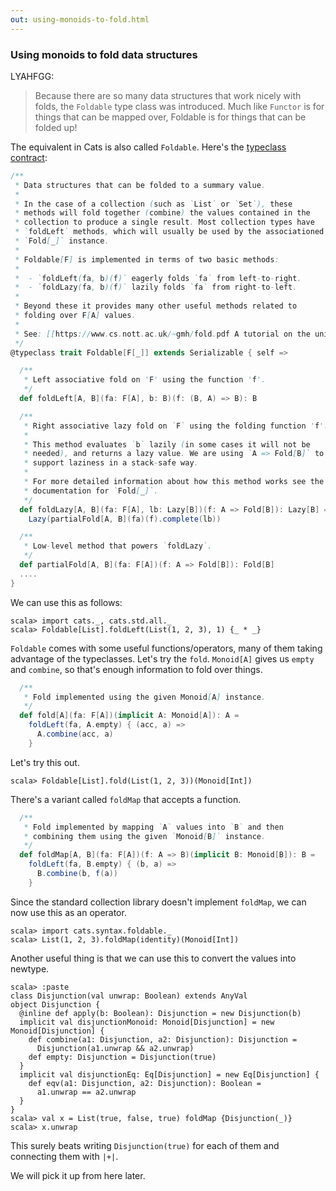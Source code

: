 ```yaml
---
out: using-monoids-to-fold.html
---
```


  [FoldableSource]: $catsBaseUrl$/core/src/main/scala/cats/Foldable.scala

### Using monoids to fold data structures

LYAHFGG:

> Because there are so many data structures that work nicely with folds, the `Foldable` type class was introduced. Much like `Functor` is for things that can be mapped over, Foldable is for things that can be folded up!

The equivalent in Cats is also called `Foldable`. Here's the [typeclass contract][FoldableSource]:

```scala
/**
 * Data structures that can be folded to a summary value.
 *
 * In the case of a collection (such as `List` or `Set`), these
 * methods will fold together (combine) the values contained in the
 * collection to produce a single result. Most collection types have
 * `foldLeft` methods, which will usually be used by the associationed
 * `Fold[_]` instance.
 *
 * Foldable[F] is implemented in terms of two basic methods:
 *
 *  - `foldLeft(fa, b)(f)` eagerly folds `fa` from left-to-right.
 *  - `foldLazy(fa, b)(f)` lazily folds `fa` from right-to-left.
 *
 * Beyond these it provides many other useful methods related to
 * folding over F[A] values.
 *
 * See: [[https://www.cs.nott.ac.uk/~gmh/fold.pdf A tutorial on the universality and expressiveness of fold]]
 */
@typeclass trait Foldable[F[_]] extends Serializable { self =>

  /**
   * Left associative fold on 'F' using the function 'f'.
   */
  def foldLeft[A, B](fa: F[A], b: B)(f: (B, A) => B): B

  /**
   * Right associative lazy fold on `F` using the folding function 'f'.
   *
   * This method evaluates `b` lazily (in some cases it will not be
   * needed), and returns a lazy value. We are using `A => Fold[B]` to
   * support laziness in a stack-safe way.
   *
   * For more detailed information about how this method works see the
   * documentation for `Fold[_]`.
   */
  def foldLazy[A, B](fa: F[A], lb: Lazy[B])(f: A => Fold[B]): Lazy[B] =
    Lazy(partialFold[A, B](fa)(f).complete(lb))

  /**
   * Low-level method that powers `foldLazy`.
   */
  def partialFold[A, B](fa: F[A])(f: A => Fold[B]): Fold[B]
  ....
}
```

We can use this as follows:

```console:new
scala> import cats._, cats.std.all._
scala> Foldable[List].foldLeft(List(1, 2, 3), 1) {_ * _}
```

`Foldable` comes with some useful functions/operators,
many of them taking advantage of the typeclasses.
Let's try the `fold`. `Monoid[A]` gives us `empty` and `combine`, so that's enough information to fold over things.

```scala
  /**
   * Fold implemented using the given Monoid[A] instance.
   */
  def fold[A](fa: F[A])(implicit A: Monoid[A]): A =
    foldLeft(fa, A.empty) { (acc, a) =>
      A.combine(acc, a)
    }
```

Let's try this out.

```console
scala> Foldable[List].fold(List(1, 2, 3))(Monoid[Int])
```

There's a variant called `foldMap` that accepts a function.

```scala
  /**
   * Fold implemented by mapping `A` values into `B` and then
   * combining them using the given `Monoid[B]` instance.
   */
  def foldMap[A, B](fa: F[A])(f: A => B)(implicit B: Monoid[B]): B =
    foldLeft(fa, B.empty) { (b, a) =>
      B.combine(b, f(a))
    }
```

Since the standard collection library doesn't implement `foldMap`,
we can now use this as an operator.

```console
scala> import cats.syntax.foldable._
scala> List(1, 2, 3).foldMap(identity)(Monoid[Int])
```

Another useful thing is that we can use this to convert
the values into newtype.

```console
scala> :paste
class Disjunction(val unwrap: Boolean) extends AnyVal
object Disjunction {
  @inline def apply(b: Boolean): Disjunction = new Disjunction(b)
  implicit val disjunctionMonoid: Monoid[Disjunction] = new Monoid[Disjunction] {
    def combine(a1: Disjunction, a2: Disjunction): Disjunction =
      Disjunction(a1.unwrap && a2.unwrap)
    def empty: Disjunction = Disjunction(true)
  }
  implicit val disjunctionEq: Eq[Disjunction] = new Eq[Disjunction] {
    def eqv(a1: Disjunction, a2: Disjunction): Boolean =
      a1.unwrap == a2.unwrap
  }
}
scala> val x = List(true, false, true) foldMap {Disjunction(_)}
scala> x.unwrap
```

This surely beats writing `Disjunction(true)` for each of them and connecting them with `|+|`.

We will pick it up from here later.
